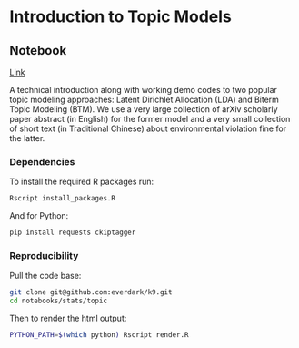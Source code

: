 # Introduction to Topic Models

## Notebook

[Link](https://everdark.github.io/k9/notebooks/stats/topic/topic.nb.html)

A technical introduction along with working demo codes to two popular topic modeling approaches:
Latent Dirichlet Allocation (LDA) and Biterm Topic Modeling (BTM).
We use a very large collection of arXiv scholarly paper abstract (in English) for the former model and a very small collection of short text (in Traditional Chinese) about environmental violation fine for the latter.

### Dependencies

To install the required R packages run:

```sh
Rscript install_packages.R
```

And for Python:

```sh
pip install requests ckiptagger
```

### Reproducibility

Pull the code base:

```sh
git clone git@github.com:everdark/k9.git
cd notebooks/stats/topic
```

Then to render the html output:

```sh
PYTHON_PATH=$(which python) Rscript render.R
```

